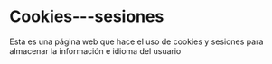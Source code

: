 # Cookies---sesiones
Esta es una página web que hace el uso de cookies y sesiones para almacenar la información e idioma del usuario
